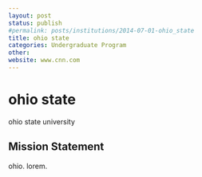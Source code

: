 ```yaml
---
layout: post
status: publish
#permalink: posts/institutions/2014-07-01-ohio_state
title: ohio state
categories: Undergraduate Program
other: 
website: www.cnn.com
---
```

# ohio state

  ohio state university

## Mission Statement

  ohio. lorem. 

  